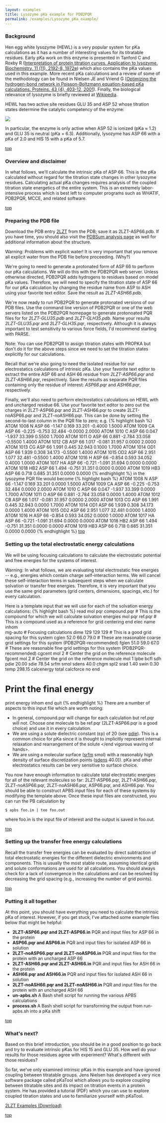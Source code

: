 ```yaml
---
layout: examples
title: Lysozyme pKa example for PDB2PQR
permalink: /examples/Lysozyme_pKa_example/
---
```


<a id="topcall"></a>

<h3>Background</h3>

Hen egg white lysozyme (HEWL) is a very popular system for pKa calculations as it has a number of interesting values for its titratable residues. Early pKa work on this enzyme is presented in Tanford C and Roxby R (<a href="http://www.ncbi.nlm.nih.gov/pubmed/5027621" target="BLANK">Interpretation of protein titration curves. Application to lysozyme. Biochemistry. 11 (11), 2192-8, 1972e</a>) which also contains the pKa values used in this example. More recent pKa calculations and a review of some of the methodology can be found in Nielsen JE and Vriend G (<a href="http://onlinelibrary.wiley.com/doi/10.1002/prot.1053/abstract" target="BLANK">Optimizing the hydrogen-bond network in Poisson-Boltzmann equation-based pKa calculations. Proteins. 43 (4), 403-12, 2001</a>). Finally, the biological relevance of lysozyme is briefly reviewed at <a href="http://en.wikipedia.org/wiki/Lysozyme" target="BLANK">Wikipedia</a>.

HEWL has two active site residues GLU 35 and ASP 52 whose titration states determine the catalytic competency of the enzyme:

<img src="{{site.baseurl}}/img/lysozyme_mechanism.png">

In particular, the enzyme is only active when ASP 52 is ionized (pKa ≈ 1.2) and GLU 35 is neutral (pKa = 6.3). Additionally, lysozyme has ASP 66 with a pKa of 2.0 and HIS 15 with a pKa of 5.7.

<a data-scroll href="#topcall">top</a>

<h3>Overview and disclaimer</h3>

In what follows, we'll calculate the intrinsic pKa of ASP 66. This is the pKa calculated without regard for the titration state changes in other lysozyme residues. Calculating actual pKa changes requires analysis of the coupled titration state energetics of the entire system. This is an extremely labor-intensive process which is best left to computer programs such as WHATIF, PDB2PQR, MCCE, and related software.

<a data-scroll href="#topcall">top</a>

<h3>Preparing the PDB file</h3>

Download the PDB entry <a href="http://www.rcsb.org/pdb/explore/explore.do?pdbId=2LZT" target="BLANK">2LZT</a> from the PDB; save it as 2LZT-ASP66.pdb. If you have time, you should also visit the <a href="http://www.ebi.ac.uk/thornton-srv/databases/cgi-bin/pdbsum/GetPage.pl?pdbcode=2lzt" target="BLANK">PDBSum analysis page</a> as well for additional information about the structure.

Warning: Problems with explicit water! It is very important that you remove all explicit water from the PDB file before proceeding. (Why?)

We're going to need to generate a protonated form of ASP 66 to perform our pKa calculations. We will do this with the PDB2PQR web server.  Unless otherwise directed, PDB2PQR adds hydrogens to residues based on model pKa values. Therefore, we will need to specify the titration state of ASP 66 for our pKa calculation by changing the residue name from ASP to ASH using your favorite text editor. Save the result as _2LZT-ASH66.pdb_.

We're now ready to run PDB2PQR to generate protonated versions of our PDB files. Use the command line version of PDB2PQR or one of the web servers listed on the PDB2PQR homepage to generate protonoated PQR files for for _2LZT-GLU35.pdb_ and _2LZT-GLH35.pdb_. Name your results _2LZT-GLU35.pqr_ and _2LZT-GLH35.pqr_, respectively. Although it is always important to test sensitivity to various force fields, I'd recommend starting with PARSE.

Note: You can use PDB2PQR to assign titration states with PROPKA but don't do it for the above steps since we need to set the titration states explicitly for our calculations.

Recall that we're also going to need the isolated residue for our electrostatics calculations of intrinsic pKa. Use your favorite text editor to extract the entire ASP 66 and ASH 66 residue from _2LZT-ASP66.pqr_ and _2LZT-ASH66.pqr_, respectively. Save the results as separate PQR files containing only the residue of interest: _ASP66.pqr_ and _ASH66.pqr_, respectively.

Finally, we'll also need to perform electrostatics calculations on HEWL with and uncharged residue 66. Use your favorite text editor to zero out the charges in 2LZT-ASP66.pqr and 2LZT-ASH66.pqr to create 2LZT-noASP66.pqr and 2LZT-noASH66.pqr. This can be done by setting the second-to-last column in the PQR file to zero; e.g.
{% highlight bash %}
ATOM   1008  N   ASP    66      -1.147   0.169  33.201 -0.4000 1.5000
ATOM   1009  CA  ASP    66      -0.225  -0.753  32.484 -0.0000 2.0000
ATOM   1010  C   ASP    66       0.047  -1.937  33.399  0.5500 1.7000
ATOM   1011  O   ASP    66       0.881  -2.784  33.058 -0.5500 1.4000
ATOM   1012  CB  ASP    66       1.017  -0.081  31.957  0.0000 2.0000
ATOM   1013  CG  ASP    66       1.991   0.445  32.943  0.1000 1.7000
ATOM   1014  OD1 ASP    66       1.939   0.308  34.173 -0.5500 1.4000
ATOM   1015  OD2 ASP    66       2.951   1.077  32.481 -0.5500 1.4000
ATOM   1016  H   ASP    66      -0.854   0.593  34.052  0.4000 1.0000
ATOM   1017  HA  ASP    66      -0.721  -1.091  31.694  0.0000 0.0000
ATOM   1018  HB2 ASP    66       1.494  -0.751  31.351  0.0000 0.0000
ATOM   1019  HB3 ASP    66       0.718   0.685  31.351  0.0000 0.0000
{% endhighlight %}
in the lysozyme PQR file would become
{% highlight bash %}
ATOM   1008  N   ASP    66      -1.147   0.169  33.201  0.0000 1.5000
ATOM   1009  CA  ASP    66      -0.225  -0.753  32.484  0.0000 2.0000
ATOM   1010  C   ASP    66       0.047  -1.937  33.399  0.0000 1.7000
ATOM   1011  O   ASP    66       0.881  -2.784  33.058  0.0000 1.4000
ATOM   1012  CB  ASP    66       1.017  -0.081  31.957  0.0000 2.0000
ATOM   1013  CG  ASP    66       1.991   0.445  32.943  0.0000 1.7000
ATOM   1014  OD1 ASP    66       1.939   0.308  34.173  0.0000 1.4000
ATOM   1015  OD2 ASP    66       2.951   1.077  32.481  0.0000 1.4000
ATOM   1016  H   ASP    66      -0.854   0.593  34.052  0.0000 1.0000
ATOM   1017  HA  ASP    66      -0.721  -1.091  31.694  0.0000 0.0000
ATOM   1018  HB2 ASP    66       1.494  -0.751  31.351  0.0000 0.0000
ATOM   1019  HB3 ASP    66       0.718   0.685  31.351  0.0000 0.0000
{% endhighlight %}
<a data-scroll href="#topcall">top</a>

<h3>Setting up the total electrostatic energy calculations</h3>

We will be using focusing calculations to calculate the electrostatic potential and free energies for the systems of interest.

Warning: In what follows, we are evaluating total electrostatic free energies -- e.g., energies which contain charge self-interaction terms. We will cancel these self-interaction terms in subsequent steps when we calculate solvation or transfer free energies. Therefore, it is very important that you use the same grid parameters (grid centers, dimensions, spacings, etc.) for every calculation.

Here is a template input that we will use for each of the solvation energy calculations:
{% highlight bash %}
read
       mol pqr compound.pqr # This is the compound for which we will calculate solvation energies
       mol pqr ref.pqr      # This is a compound used as a reference for grid centering
   end
   elec name inhom          
       mg-auto              # Focusing calculations
       dime 129 129 129     # This is a good grid spacing for this system
       cglen 52.0 66.0 79.0 # These are reasonable coarse grid settings for this system (PDB2PQR-recommended)
       fglen 51.0 59.0 67.0 # These are reasonable fine grid settings for this system (PDB2PQR-recommended)
       cgcent mol 2         # Center the grid on the reference molecule
       fgcent mol 2         # Center the grid on the reference molecule
       mol 1
       lpbe
       bcfl sdh
       pdie 20.00
       sdie 78.54
       srfm smol
       sdens 40.0
       chgm spl2
       srad 1.40
       swin 0.30
       temp 298.15
       calcenergy total
       calcforce no
   end
   # Print the final energy 
   print energy inhom end
   quit
{% endhighlight %}
There are a number of aspects to this input file which are worth noting:

* In general, compound.pqr will change for each calculation but ref.pqr will not. Choose one molecule to be ref.pqr (2LZT-ASP66.pqr is a good choice) and use it in every calculation.
* We are using a solute dielectric constant (εp) of 20 (see <a href="{{site.baseurl}}/docs/elec-calcs/"> pdie</a>). This is a common choice for pKa since <begin vigorous waving of hands> it is thought to implicitly represent internal relaxation and rearrangement of the solute </end vigorous waving of hands>.
* We are using a molecular surface (<a href="{{site.baseurl}}/docs/elec-calcs/">srfm</a> smol) with a reasonably high density of surface discretization points (<a href="{{site.baseurl}}/docs/elec-calcs/">sdens</a> 40.0]). pKa and other electrostatics results can be very sensitive to surface choice.

You now have enough information to calculate total electrostatic energies for all of the relevant molecules so far: 2LZT-ASP66.pqr, 2LZT-ASH66.pqr, 2LZT-noASP66.pqr, 2LZT-noASH66.pqr, ASP66.pqr, and ASH66.pqr. You should be able to construct APBS input files for each of these systems by modifying the template above. Once these input files are constructed, you can run the PB calculation by

 	$ apbs foo.in | tee foo.out

where foo.in is the input file of interest and the output is saved in foo.out.

<a data-scroll href="#topcall">top</a>

<h3>Setting up the transfer free energy calculations</h3>

Recall the transfer free energies can be evaluated by direct subtraction of total electrostatic energies for the different dielectric environments and components.  This is usually the most stable route, assuming identical grids and solute conformations are used for all calculations. You should always check for a lack of convergence in the calculations and can be resolved by decreasing the grid spacing (e.g., increasing the number of grid points).

<a data-scroll href="#topcall">top</a>

<h3>Putting it all together</h3>

At this point, you should have everything you need to calculate the intrinsic pKa of interest. However, if you get stuck, I've attached some example files below that might be helpful:

* <b>2LZT-ASP66.pqr and 2LZT-ASP66.in</b>
PQR and input files for ASP 66 in the protein
* <b>ASP66.pqr and ASP66.in</b>
PQR and input files for isolated ASP 66 in solution
* <b>2LZT-noASP66.pqr and 2LZT-noASP66.in</b>
PQR and input files for the protein with an uncharged ASP 66
* <b>2LZT-ASH66.pqr and 2LZT-ASH66.in</b>
PQR and input files for ASH 66 in the protein
* <b>ASH66.pqr and ASH66.in</b>
PQR and input files for isolated ASH 66 in solution
* <b>2LZT-noASH66.pqr and 2LZT-noASH66.in</b>
PQR and input files for the protein with an uncharged ASH 66
* <b>un-apbs.sh</b>
A Bash shell script for running the various APBS calculations
* <b>process.sh</b>
A Bash shell script for transforming the output from run-apbs.sh into a pKa shift

<a data-scroll href="#topcall">top</a>

<h3>What's next?</h3>

Based on this brief introduction, you should be in a good position to go back and try to evaluate intrinsic pKas for HIS 15 and GLU 35. How well do your results for those residues agree with experiment? What's different with those residues?

So far, we've only examined intrinsic pKas in this example and have ignored coupling between titratable groups. Jens Nielsen has developed a very nice software package called pKaTool which allows you to explore coupling between titratable sites and its impact on titration events in a protein system. He has provided a tutorial (PDF) which you can use to explore coupled titration states and use to familiarize yourself with pKaTool.

<a href="https://github.com/Electrostatics/electrostatics.github.io/blob/master/docs/Run-apbs.zip?raw=true" download="apbs_win_dx.py">2LZT Examples (Download)</a>

<a data-scroll href="#topcall">top</a>





































